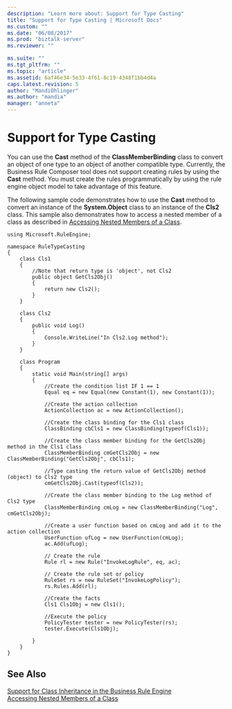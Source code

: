 ```yaml
---
description: "Learn more about: Support for Type Casting"
title: "Support for Type Casting | Microsoft Docs"
ms.custom: ""
ms.date: "06/08/2017"
ms.prod: "biztalk-server"
ms.reviewer: ""

ms.suite: ""
ms.tgt_pltfrm: ""
ms.topic: "article"
ms.assetid: 6af46e34-5e33-4f61-8c19-4348f1bb4d4a
caps.latest.revision: 5
author: "MandiOhlinger"
ms.author: "mandia"
manager: "anneta"
---
```

# Support for Type Casting
You can use the **Cast** method of the **ClassMemberBinding** class to convert an object of one type to an object of another compatible type. Currently, the Business Rule Composer tool does not support creating rules by using the **Cast** method. You must create the rules programmatically by using the rule engine object model to take advantage of this feature.  
  
 The following sample code demonstrates how to use the **Cast** method to convert an instance of the **System.Object** class to an instance of the **Cls2** class. This sample also demonstrates how to access a nested member of a class as described in [Accessing Nested Members of a Class](../core/accessing-nested-members-of-a-class.md).  
  
```  
using Microsoft.RuleEngine;  
  
namespace RuleTypeCasting  
{  
    class Cls1  
    {  
        //Note that return type is 'object', not Cls2  
        public object GetCls2Obj()  
        {  
            return new Cls2();  
        }  
    }  
  
    class Cls2  
    {  
        public void Log()  
        {  
            Console.WriteLine("In Cls2.Log method");  
        }  
    }  
  
    class Program  
    {  
        static void Main(string[] args)  
        {  
            //Create the condition list IF 1 == 1  
            Equal eq = new Equal(new Constant(1), new Constant(1));  
  
            //Create the action collection  
            ActionCollection ac = new ActionCollection();  
  
            //Create the class binding for the Cls1 class  
            ClassBinding cbCls1 = new ClassBinding(typeof(Cls1));  
  
            //Create the class member binding for the GetCls2Obj method in the Cls1 class  
            ClassMemberBinding cmGetCls2Obj = new ClassMemberBinding("GetCls2Obj", cbCls1);  
  
            //Type casting the return value of GetCls2Obj method (object) to Cls2 type  
            cmGetCls2Obj.Cast(typeof(Cls2));  
  
            //Create the class member binding to the Log method of Cls2 type   
            ClassMemberBinding cmLog = new ClassMemberBinding("Log", cmGetCls2Obj);  
  
            //Create a user function based on cmLog and add it to the action collection  
            UserFunction ufLog = new UserFunction(cmLog);  
            ac.Add(ufLog);  
  
            // Create the rule  
            Rule rl = new Rule("InvokeLogRule", eq, ac);  
  
            // Create the rule set or policy  
            RuleSet rs = new RuleSet("InvokeLogPolicy");  
            rs.Rules.Add(rl);  
  
            //Create the facts  
            Cls1 Cls1Obj = new Cls1();  
  
            //Execute the policy  
            PolicyTester tester = new PolicyTester(rs);  
            tester.Execute(Cls1Obj);  
  
        }  
    }  
}  
```  
  
## See Also  
 [Support for Class Inheritance in the Business Rule Engine](../core/support-for-class-inheritance-in-the-business-rule-engine.md)   
 [Accessing Nested Members of a Class](../core/accessing-nested-members-of-a-class.md)
